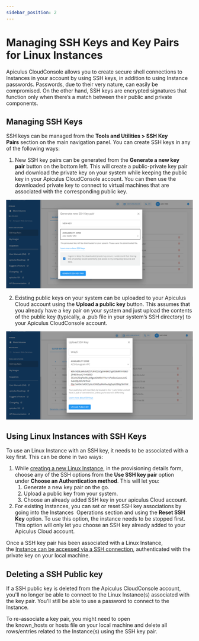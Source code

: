 ```yaml
---
sidebar_position: 2
---
```

# Managing SSH Keys and Key Pairs for Linux Instances

Apiculus CloudConsole allows you to create secure shell connections to Instances in your account by using SSH keys, in addition to using Instance passwords. Passwords, due to their very nature, can easily be compromised. On the other hand, SSH keys are encrypted signatures that function only when there’s a match between their public and private components.
## Managing SSH Keys

SSH keys can be managed from the **Tools and Utilities > SSH Key Pairs** section on the main navigation panel. You can create SSH keys in any of the following ways:

1. New SSH key pairs can be generated from the **Generate a new key pair** button on the bottom left. This will create a public-private key pair and download the private key on your system while keeping the public key in your Apiculus CloudConsole account. You can then use the downloaded private key to connect to virtual machines that are associated with the corresponding public key.

![SSH Keys and Key Pairs for Linux Instances](img/SSHKeysandKeyPairs1.png)

2. Existing public keys on your system can be uploaded to your Apiculus Cloud account using the **Upload a public key** button. This assumes that you already have a key pair on your system and just upload the contents of the public key (typically, a .pub file in your system’s SSH directory) to your Apiculus CloudConsole account.

![SSH Keys and Key Pairs for Linux Instances](img/SSHKeysandKeyPairs2.png)

## Using Linux Instances with SSH Keys

To use an Linux Instance with an SSH key, it needs to be associated with a key first. This can be done in two ways:

1. While [creating a new Linux Instance](/docs/Subscribers/Compute/LinuxInstances/CreatingLinuxInstances), in the provisioning details form, choose any of the SSH options from the **Use SSH key pair** option under **Choose an Authentication method**. This will let you:
    1. Generate a new key pair on the go.
    2. Upload a public key from your system.
    3. Choose an already added SSH key in your apiculus Cloud account.
2. For existing Instances, you can set or reset SSH key associations by going into the Instances  Operations section and using the **Reset SSH Key** option. To use this option, the instance needs to be stopped first. This option will only let you choose an SSH key already added to your Apiculus Cloud account.

Once a SSH key pair has been associated with a Linux Instance, the [Instance can be accessed via a SSH connection](/docs/Subscribers/Compute/LinuxInstances/ConnectingtoaLinuxInstance), authenticated with the private key on your local machine.

## Deleting a SSH Public key

If a SSH public key is deleted from the Apiculus CloudConsole account, you'll no longer be able to connect to the Linux Instance(s) associated with the key pair. You'll still be able to use a password to connect to the Instance.

To re-associate a key pair, you might need to open the known_hosts or hosts file on your local machine and delete all rows/entries related to the Instance(s) using the SSH key pair.